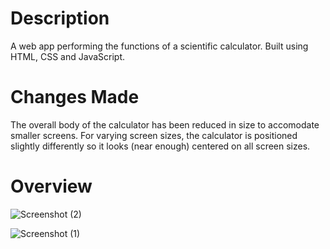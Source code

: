 # Description
A web app performing the functions of a scientific calculator. Built using HTML, CSS and JavaScript.

# Changes Made
The overall body of the calculator has been reduced in size to accomodate smaller screens. For varying screen sizes, the calculator is positioned slightly differently so it looks (near enough) centered on all screen sizes.

# Overview
![Screenshot (2)](https://user-images.githubusercontent.com/70066475/113147819-1810ca00-9229-11eb-9846-629e635eedcf.png)

![Screenshot (1)](https://user-images.githubusercontent.com/70066475/113147522-c405e580-9228-11eb-8ecc-6310daee4eab.png)
